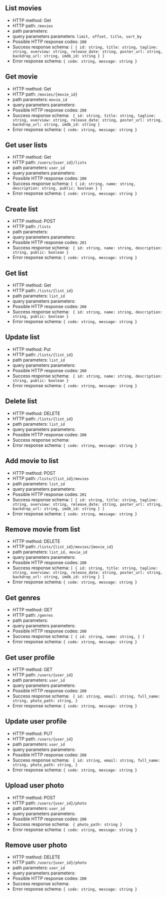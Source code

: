 ## List movies

- HTTP method: Get
- HTTP path: `/movies`
- path parameters:
- query parameters parameters: `limit, offset, title, sort_by`
- Possible HTTP response codes: `200`
- Success response schema:
  `[ { id: string, title: string, tagline: string, overview: string, release_date: string, poster_url: string, backdrop_url: string, imdb_id: string } ]`
- Error response schema:
  `{ code: string, message: string }`

## Get movie
- HTTP method: Get
- HTTP path: `/movies/{movie_id}`
- path parameters: `movie_id`
- query parameters parameters:
- Possible HTTP response codes: `200`
- Success response schema:
  ` { id: string, title: string, tagline: string, overview: string, release_date: string, poster_url: string, backdrop_url: string, imdb_id: string }`
- Error response schema:
  `{ code: string, message: string }`

## Get user lists

- HTTP method: Get
- HTTP path: `/users/{user_id}/lists`
- path parameters: `user_id`
- query parameters parameters:
- Possible HTTP response codes: `200`
- Success response schema:
  `[ { id: string, name: string, description: string, public: boolean } ]`
- Error response schema:
  `{ code: string, message: string }`

## Create list

- HTTP method: POST
- HTTP path: `/lists`
- path parameters:
- query parameters parameters:
- Possible HTTP response codes: `201`
- Success response schema:
  ` { id: string, name: string, description: string, public: boolean }`
- Error response schema:
  `{ code: string, message: string }`

## Get list

- HTTP method: Get
- HTTP path: `/lists/{list_id}`
- path parameters: `list_id`
- query parameters parameters:
- Possible HTTP response codes: `200`
- Success response schema:
  ` { id: string, name: string, description: string, public: boolean }`
- Error response schema:
  `{ code: string, message: string }`

## Update list

- HTTP method: Put
- HTTP path: `/lists/{list_id}`
- path parameters: `list_id`
- query parameters parameters:
- Possible HTTP response codes: `200`
- Success response schema:
  ` { id: string, name: string, description: string, public: boolean }`
- Error response schema:
  `{ code: string, message: string }`

## Delete list

- HTTP method: DELETE
- HTTP path: `/lists/{list_id}`
- path parameters: `list_id`
- query parameters parameters:
- Possible HTTP response codes: `200`
- Success response schema:
- Error response schema:
  `{ code: string, message: string }`

## Add movie to list

- HTTP method: POST
- HTTP path: `/lists/{list_id}/movies`
- path parameters: `list_id`
- query parameters parameters:
- Possible HTTP response codes: `201`
- Success response schema:
  `[ { id: string, title: string, tagline: string, overview: string, release_date: string, poster_url: string, backdrop_url: string, imdb_id: string } ]`
- Error response schema:
  `{ code: string, message: string }`

## Remove movie from list

- HTTP method: DELETE
- HTTP path: `/lists/{list_id}/movies/{movie_id}`
- path parameters: `list_id, movie_id`
- query parameters parameters:
- Possible HTTP response codes: `200`
- Success response schema:
  `[ { id: string, title: string, tagline: string, overview: string, release_date: string, poster_url: string, backdrop_url: string, imdb_id: string } ]`
- Error response schema:
  `{ code: string, message: string }`

## Get genres

- HTTP method: GET
- HTTP path: `/genres`
- path parameters:
- query parameters parameters:
- Possible HTTP response codes: `200`
- Success response schema:
  `[ { id: string, name: string, } ]`
- Error response schema:
  `{ code: string, message: string }`

## Get user profile

- HTTP method: GET
- HTTP path: `/users/{user_id}`
- path parameters: `user_id`
- query parameters parameters:
- Possible HTTP response codes: `200`
- Success response schema:
  ` { id: string, email: string, full_name: string, photo_path: string, }`
- Error response schema:
  `{ code: string, message: string }`

## Update user profile

- HTTP method: PUT
- HTTP path: `/users/{user_id}`
- path parameters: `user_id`
- query parameters parameters:
- Possible HTTP response codes: `200`
- Success response schema:
  ` { id: string, email: string, full_name: string, photo_path: string, }`
- Error response schema:
  `{ code: string, message: string }`

## Upload user photo

- HTTP method: POST
- HTTP path: `/users/{user_id}/photo`
- path parameters: `user_id`
- query parameters parameters:
- Possible HTTP response codes: `200`
- Success response schema:
  ` { photo_path: string }`
- Error response schema:
  `{ code: string, message: string }`

## Remove user photo

- HTTP method: DELETE
- HTTP path: `/users/{user_id}/photo`
- path parameters: `user_id`
- query parameters parameters:
- Possible HTTP response codes: `200`
- Success response schema:
- Error response schema:
  `{ code: string, message: string }`
